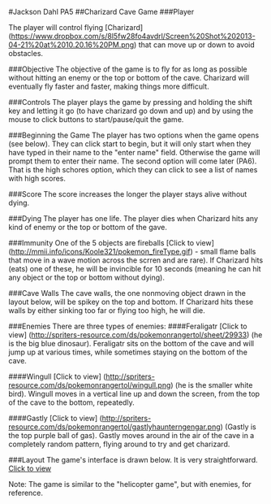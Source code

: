 #Jackson Dahl PA5
##Charizard Cave Game
###Player


The player will control flying [Charizard] (https://www.dropbox.com/s/8l5fw28fo4avdrl/Screen%20Shot%202013-04-21%20at%2010.20.16%20PM.png) that can move up or down to avoid obstacles.

###Objective
The objective of the game is to fly for as long as possible without hitting an enemy or the top or bottom of the cave. Charizard will eventually fly faster and faster, making things more difficult.

###Controls
The player plays the game by pressing and holding the shift key and letting it go (to have charizard go down and up) and by using the mouse to click buttons to start/pause/quit the game.

###Beginning the Game
The player has two options when the game opens (see below). They can click start to begin, but it will only start when they have typed in their name to the "enter name" field. Otherwise the game will prompt them to enter their name. The second option will come later (PA6). That is the high schores option, which they can click to see a list of names with high scores.

###Score
The score increases the longer the player stays alive without dying.

###Dying
The player has one life. The player dies when Charizard hits any kind of enemy or the top or bottom of the gave. 

###Immunity
One of the 5 objects are fireballs [Click to view] (http://mmii.info/icons/Koole321/pokemon_fireType.gif) - small flame balls that move in a wave motion across the scrren and are rare). If Charizard hits (eats) one of these, he will be invincible for 10 seconds (meaning he can hit any object or the top or bottom without dying).

###Cave Walls
The cave walls, the one nonmoving object drawn in the layout below, will be spikey on the top and bottom. If Charizard hits these walls by either sinking too far or flying too high, he will die.

###Enemies
There are three types of enemies:
####Feraligatr
[Click to view] (http://spriters-resource.com/ds/pokemonrangertol/sheet/29933) (he is the big blue dinosaur). Feraligatr sits on the bottom of the cave and will jump up at various times, while sometimes staying on the bottom of the cave.

####Wingull
[Click to view] (http://spriters-resource.com/ds/pokemonrangertol/wingull.png) (he is the smaller white bird). Wingull moves in a vertical line up and down the screen, from the top of the cave to the bottom, repeatedly.

####Gastly
[Click to view] (http://spriters-resource.com/ds/pokemonrangertol/gastlyhaunterngengar.png) (Gastly is the top purple ball of gas). Gastly moves around in the air of the cave in a completely random pattern, flying around to try and get charizard.



###Layout
The game's interface is drawn below. It is very straightforward.
[Click to view](https://photos-5.dropbox.com/t/0/AAC4Qq1eEihCZLJgRWWx6FeqZ9wqD2XeB7Jqvu0hVBRWcg/12/1888617/jpeg/32x32/3/_/1/2/Photo%20Apr%2021%2C%2010%2024%2003%20PM.jpg/1zPottuZYtJ4u9vokj-xhr0sC89H7Y6Bu4-zeMIS-NE?size=1280x960)


Note: The game is similar to the "helicopter game", but with enemies, for reference.
